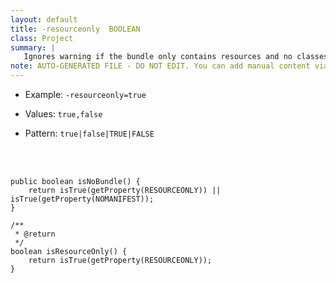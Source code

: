 ```yaml
---
layout: default
title: -resourceonly  BOOLEAN
class: Project
summary: |
   Ignores warning if the bundle only contains resources and no classes.
note: AUTO-GENERATED FILE - DO NOT EDIT. You can add manual content via same filename in ext folder. 
---
```


- Example: `-resourceonly=true`

- Values: `true,false`

- Pattern: `true|false|TRUE|FALSE`

<!-- Manual content from: ext/resourceonly.md --><br /><br />

	public boolean isNoBundle() {
		return isTrue(getProperty(RESOURCEONLY)) || isTrue(getProperty(NOMANIFEST));
	}

	/**
	 * @return
	 */
	boolean isResourceOnly() {
		return isTrue(getProperty(RESOURCEONLY));
	}
